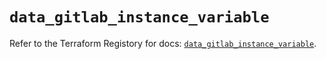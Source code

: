 # `data_gitlab_instance_variable`

Refer to the Terraform Registory for docs: [`data_gitlab_instance_variable`](https://registry.terraform.io/providers/gitlabhq/gitlab/16.4.0/docs/data-sources/instance_variable).
